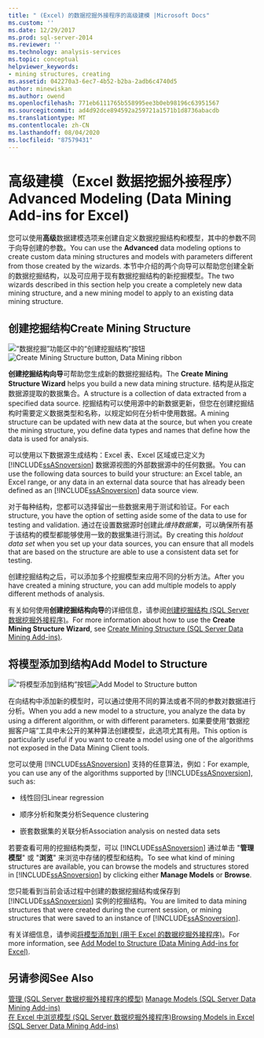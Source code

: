 ```yaml
---
title: " (Excel) 的数据挖掘外接程序的高级建模 |Microsoft Docs"
ms.custom: ''
ms.date: 12/29/2017
ms.prod: sql-server-2014
ms.reviewer: ''
ms.technology: analysis-services
ms.topic: conceptual
helpviewer_keywords:
- mining structures, creating
ms.assetid: 042270a3-6ec7-4b52-b2ba-2adb6c4740d5
author: minewiskan
ms.author: owend
ms.openlocfilehash: 771eb6111765b558995ee3b0eb98196c63951567
ms.sourcegitcommit: ad4d92dce894592a259721a1571b1d8736abacdb
ms.translationtype: MT
ms.contentlocale: zh-CN
ms.lasthandoff: 08/04/2020
ms.locfileid: "87579431"
---
```

# <a name="advanced-modeling-data-mining-add-ins-for-excel"></a><span data-ttu-id="cdd05-102">高级建模（Excel 数据挖掘外接程序）</span><span class="sxs-lookup"><span data-stu-id="cdd05-102">Advanced Modeling (Data Mining Add-ins for Excel)</span></span>
  <span data-ttu-id="cdd05-103">您可以使用**高级**数据建模选项来创建自定义数据挖掘结构和模型，其中的参数不同于向导创建的参数。</span><span class="sxs-lookup"><span data-stu-id="cdd05-103">You can use the **Advanced** data modeling options to create custom data mining structures and models with parameters different from those created by the wizards.</span></span> <span data-ttu-id="cdd05-104">本节中介绍的两个向导可以帮助您创建全新的数据挖掘结构，以及可应用于现有数据挖掘结构的新挖掘模型。</span><span class="sxs-lookup"><span data-stu-id="cdd05-104">The two wizards described in this section help you create a completely new data mining structure, and a new mining model to apply to an existing data mining structure.</span></span>  
  
## <a name="create-mining-structure"></a><span data-ttu-id="cdd05-105">创建挖掘结构</span><span class="sxs-lookup"><span data-stu-id="cdd05-105">Create Mining Structure</span></span>  
 <span data-ttu-id="cdd05-106">![“数据挖掘”功能区中的“创建挖掘结构”按钮](media/dmc-createstruct.gif "“数据挖掘”功能区中的“创建挖掘结构”按钮")</span><span class="sxs-lookup"><span data-stu-id="cdd05-106">![Create Mining Structure button, Data Mining ribbon](media/dmc-createstruct.gif "Create Mining Structure button, Data Mining ribbon")</span></span>  
  
 <span data-ttu-id="cdd05-107">**创建挖掘结构向导**可帮助您生成新的数据挖掘结构。</span><span class="sxs-lookup"><span data-stu-id="cdd05-107">The **Create Mining Structure Wizard** helps you build a new data mining structure.</span></span> <span data-ttu-id="cdd05-108">结构是从指定数据源提取的数据集合。</span><span class="sxs-lookup"><span data-stu-id="cdd05-108">A structure is a collection of data extracted from a specified data source.</span></span>  <span data-ttu-id="cdd05-109">挖掘结构可以使用源中的新数据更新，但您在创建挖掘结构时需要定义数据类型和名称，以规定如何在分析中使用数据。</span><span class="sxs-lookup"><span data-stu-id="cdd05-109">A mining structure can be updated with new data at the source, but when you create the mining structure, you define data types and names that define how the data is used for analysis.</span></span>  
  
 <span data-ttu-id="cdd05-110">可以使用以下数据源生成结构：Excel 表、Excel 区域或已定义为 [!INCLUDE[ssASnoversion](../includes/ssasnoversion-md.md)] 数据源视图的外部数据源中的任何数据。</span><span class="sxs-lookup"><span data-stu-id="cdd05-110">You can use the following data sources to build your structure: an Excel table, an Excel range, or any data in an external data source that has already been defined as an [!INCLUDE[ssASnoversion](../includes/ssasnoversion-md.md)] data source view.</span></span>  
  
 <span data-ttu-id="cdd05-111">对于每种结构，您都可以选择留出一些数据来用于测试和验证。</span><span class="sxs-lookup"><span data-stu-id="cdd05-111">For each structure, you have the option of setting aside some of the data to use for testing and validation.</span></span> <span data-ttu-id="cdd05-112">通过在设置数据源时创建此*维持数据集*，可以确保所有基于该结构的模型都能够使用一致的数据集进行测试。</span><span class="sxs-lookup"><span data-stu-id="cdd05-112">By creating this *holdout data set* when you set up your data sources, you can ensure that all models that are based on the structure are able to use a consistent data set for testing.</span></span>  
  
 <span data-ttu-id="cdd05-113">创建挖掘结构之后，可以添加多个挖掘模型来应用不同的分析方法。</span><span class="sxs-lookup"><span data-stu-id="cdd05-113">After you have created a mining structure, you can add multiple models to apply different methods of analysis.</span></span>  
  
 <span data-ttu-id="cdd05-114">有关如何使用**创建挖掘结构向导**的详细信息，请参阅[创建挖掘结构 &#40;SQL Server 数据挖掘外接程序&#41;](create-mining-structure-sql-server-data-mining-add-ins.md)。</span><span class="sxs-lookup"><span data-stu-id="cdd05-114">For more information about how to use the **Create Mining Structure Wizard**, see [Create Mining Structure &#40;SQL Server Data Mining Add-ins&#41;](create-mining-structure-sql-server-data-mining-add-ins.md).</span></span>  
  
## <a name="add-model-to-structure"></a><span data-ttu-id="cdd05-115">将模型添加到结构</span><span class="sxs-lookup"><span data-stu-id="cdd05-115">Add Model to Structure</span></span>  
 <span data-ttu-id="cdd05-116">![“将模型添加到结构”按钮](media/dmc-addmodel.gif "“将模型添加到结构”按钮")</span><span class="sxs-lookup"><span data-stu-id="cdd05-116">![Add Model to Structure button](media/dmc-addmodel.gif "Add Model to Structure button")</span></span>  
  
 <span data-ttu-id="cdd05-117">在向结构中添加新的模型时，可以通过使用不同的算法或者不同的参数对数据进行分析。</span><span class="sxs-lookup"><span data-stu-id="cdd05-117">When you add a new model to a structure, you analyze the data by using a different algorithm, or with different parameters.</span></span> <span data-ttu-id="cdd05-118">如果要使用“数据挖掘客户端”工具中未公开的某种算法创建模型，此选项尤其有用。</span><span class="sxs-lookup"><span data-stu-id="cdd05-118">This option is particularly useful if you want to create a model using one of the algorithms not exposed in the Data Mining Client tools.</span></span>  
  
 <span data-ttu-id="cdd05-119">您可以使用 [!INCLUDE[ssASnoversion](../includes/ssasnoversion-md.md)] 支持的任意算法，例如：</span><span class="sxs-lookup"><span data-stu-id="cdd05-119">For example, you can use any of the algorithms supported by [!INCLUDE[ssASnoversion](../includes/ssasnoversion-md.md)], such as:</span></span>  
  
-   <span data-ttu-id="cdd05-120">线性回归</span><span class="sxs-lookup"><span data-stu-id="cdd05-120">Linear regression</span></span>  
  
-   <span data-ttu-id="cdd05-121">顺序分析和聚类分析</span><span class="sxs-lookup"><span data-stu-id="cdd05-121">Sequence clustering</span></span>  
  
-   <span data-ttu-id="cdd05-122">嵌套数据集的关联分析</span><span class="sxs-lookup"><span data-stu-id="cdd05-122">Association analysis on nested data sets</span></span>  
  
 <span data-ttu-id="cdd05-123">若要查看可用的挖掘结构类型，可以 [!INCLUDE[ssASnoversion](../includes/ssasnoversion-md.md)] 通过单击 "**管理模型**" 或 "**浏览**" 来浏览中存储的模型和结构。</span><span class="sxs-lookup"><span data-stu-id="cdd05-123">To see what kind of mining structures are available, you can browse the models and structures stored in [!INCLUDE[ssASnoversion](../includes/ssasnoversion-md.md)] by clicking either **Manage Models** or **Browse**.</span></span>  
  
 <span data-ttu-id="cdd05-124">您只能看到当前会话过程中创建的数据挖掘结构或保存到 [!INCLUDE[ssASnoversion](../includes/ssasnoversion-md.md)] 实例的挖掘结构。</span><span class="sxs-lookup"><span data-stu-id="cdd05-124">You are limited to data mining structures that were created during the current session, or mining structures that were saved to an instance of [!INCLUDE[ssASnoversion](../includes/ssasnoversion-md.md)].</span></span>  
  
 <span data-ttu-id="cdd05-125">有关详细信息，请参阅[将模型添加到 &#40;用于 Excel 的数据挖掘外接程序&#41;](add-model-to-structure-data-mining-add-ins-for-excel.md)。</span><span class="sxs-lookup"><span data-stu-id="cdd05-125">For more information, see [Add Model to Structure &#40;Data Mining Add-ins for Excel&#41;](add-model-to-structure-data-mining-add-ins-for-excel.md).</span></span>  
  
## <a name="see-also"></a><span data-ttu-id="cdd05-126">另请参阅</span><span class="sxs-lookup"><span data-stu-id="cdd05-126">See Also</span></span>  
 <span data-ttu-id="cdd05-127">[管理 &#40;SQL Server 数据挖掘外接程序的模型&#41;](manage-models-sql-server-data-mining-add-ins.md) </span><span class="sxs-lookup"><span data-stu-id="cdd05-127">[Manage Models &#40;SQL Server Data Mining Add-ins&#41;](manage-models-sql-server-data-mining-add-ins.md) </span></span>  
 [<span data-ttu-id="cdd05-128">在 Excel 中浏览模型 &#40;SQL Server 数据挖掘外接程序&#41;</span><span class="sxs-lookup"><span data-stu-id="cdd05-128">Browsing Models in Excel &#40;SQL Server Data Mining Add-ins&#41;</span></span>](browsing-models-in-excel-sql-server-data-mining-add-ins.md)  
  
  
